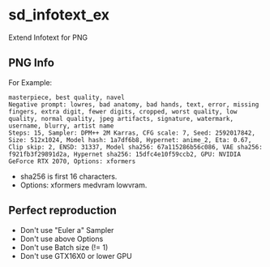 # sd_infotext_ex
Extend Infotext for PNG

## PNG Info

For Example:
```
masterpiece, best quality, navel
Negative prompt: lowres, bad anatomy, bad hands, text, error, missing fingers, extra digit, fewer digits, cropped, worst quality, low quality, normal quality, jpeg artifacts, signature, watermark, username, blurry, artist name
Steps: 15, Sampler: DPM++ 2M Karras, CFG scale: 7, Seed: 2592017842, Size: 512x1024, Model hash: 1a7df6b8, Hypernet: anime_2, Eta: 0.67, Clip skip: 2, ENSD: 31337, Model sha256: 67a115286b56c086, VAE sha256: f921fb3f29891d2a, Hypernet sha256: 15dfc4e10f59ccb2, GPU: NVIDIA GeForce RTX 2070, Options: xformers
```

- sha256 is first 16 characters.
- Options: xformers medvram lowvram.

## Perfect reproduction

- Don't use "Euler a" Sampler
- Don't use above Options
- Don't use Batch size (!= 1)
- Don't use GTX16X0 or lower GPU
